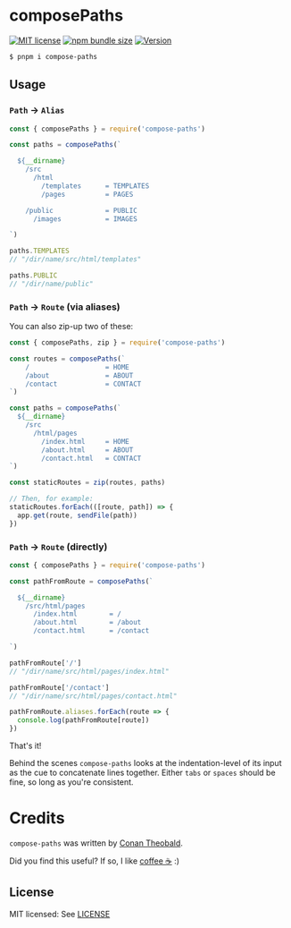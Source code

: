 # composePaths

<p>
  <a href="https://github.com/shuckster/compose-paths/blob/master/LICENSE">
    <img
      alt="MIT license"
      src="https://img.shields.io/npm/l/compose-paths?style=plastic"
    /></a>
  <a href="https://bundlephobia.com/result?p=compose-paths">
    <img
      alt="npm bundle size"
      src="https://img.shields.io/bundlephobia/minzip/compose-paths?style=plastic"
    /></a>
  <a href="https://www.npmjs.com/package/compose-paths">
    <img
      alt="Version"
      src="https://img.shields.io/npm/v/compose-paths?style=plastic"
    /></a>
</p>

```sh
$ pnpm i compose-paths
```

## Usage

### `Path` &rarr; `Alias`

```js
const { composePaths } = require('compose-paths')

const paths = composePaths(`

  ${__dirname}
    /src
      /html
        /templates      = TEMPLATES
        /pages          = PAGES

    /public             = PUBLIC
      /images           = IMAGES

`)

paths.TEMPLATES
// "/dir/name/src/html/templates"

paths.PUBLIC
// "/dir/name/public"
```

### `Path` &rarr; `Route` (via aliases)

You can also zip-up two of these:

```js
const { composePaths, zip } = require('compose-paths')

const routes = composePaths(`
    /                   = HOME
    /about              = ABOUT
    /contact            = CONTACT
`)

const paths = composePaths(`
  ${__dirname}
    /src
      /html/pages
        /index.html     = HOME
        /about.html     = ABOUT
        /contact.html   = CONTACT
`)

const staticRoutes = zip(routes, paths)

// Then, for example:
staticRoutes.forEach(([route, path]) => {
  app.get(route, sendFile(path))
})
```

### `Path` &rarr; `Route` (directly)

```js
const { composePaths } = require('compose-paths')

const pathFromRoute = composePaths(`

  ${__dirname}
    /src/html/pages
      /index.html        = /
      /about.html        = /about
      /contact.html      = /contact

`)

pathFromRoute['/']
// "/dir/name/src/html/pages/index.html"

pathFromRoute['/contact']
// "/dir/name/src/html/pages/contact.html"

pathFromRoute.aliases.forEach(route => {
  console.log(pathFromRoute[route])
})
```

That's it!

Behind the scenes `compose-paths` looks at the indentation-level of its input as the cue to concatenate lines together. Either `tabs` or `spaces` should be fine, so long as you're consistent.

# Credits

`compose-paths` was written by [Conan Theobald](https://github.com/shuckster/).

Did you find this useful? If so, I like [coffee ☕️](https://www.buymeacoffee.com/shuckster) :)

## License

MIT licensed: See [LICENSE](LICENSE)

